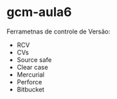 # gcm-aula6

Ferrametnas de controle de Versão:

* RCV
* CVs
* Source safe
* Clear case
* Mercurial
* Perforce
* Bitbucket
